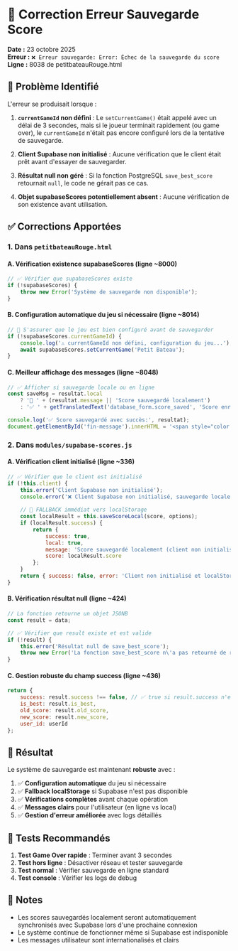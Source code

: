 # 🔧 Correction Erreur Sauvegarde Score

**Date :** 23 octobre 2025  
**Erreur :** `❌ Erreur sauvegarde: Error: Échec de la sauvegarde du score`  
**Ligne :** 8038 de petitbateauRouge.html

## 🐛 Problème Identifié

L'erreur se produisait lorsque :

1. **`currentGameId` non défini** : Le `setCurrentGame()` était appelé avec un délai de 3 secondes, mais si le joueur terminait rapidement (ou game over), le `currentGameId` n'était pas encore configuré lors de la tentative de sauvegarde.

2. **Client Supabase non initialisé** : Aucune vérification que le client était prêt avant d'essayer de sauvegarder.

3. **Résultat null non géré** : Si la fonction PostgreSQL `save_best_score` retournait `null`, le code ne gérait pas ce cas.

4. **Objet supabaseScores potentiellement absent** : Aucune vérification de son existence avant utilisation.

## ✅ Corrections Apportées

### 1. Dans `petitbateauRouge.html`

#### A. Vérification existence supabaseScores (ligne ~8000)
```javascript
// ✅ Vérifier que supabaseScores existe
if (!supabaseScores) {
    throw new Error('Système de sauvegarde non disponible');
}
```

#### B. Configuration automatique du jeu si nécessaire (ligne ~8014)
```javascript
// 🔧 S'assurer que le jeu est bien configuré avant de sauvegarder
if (!supabaseScores.currentGameId) {
    console.log('⚠️ currentGameId non défini, configuration du jeu...');
    await supabaseScores.setCurrentGame('Petit Bateau');
}
```

#### C. Meilleur affichage des messages (ligne ~8048)
```javascript
// ✅ Afficher si sauvegarde locale ou en ligne
const saveMsg = resultat.local 
    ? '💾 ' + (resultat.message || 'Score sauvegardé localement')
    : '✅ ' + getTranslatedText('database_form.score_saved', 'Score enregistré !');

console.log('✅ Score sauvegardé avec succès:', resultat);
document.getElementById('fin-message').innerHTML = '<span style="color: #10b981;">' + saveMsg + '</span>';
```

### 2. Dans `modules/supabase-scores.js`

#### A. Vérification client initialisé (ligne ~336)
```javascript
// ✅ Vérifier que le client est initialisé
if (!this.client) {
    this.error('Client Supabase non initialisé');
    console.error('❌ Client Supabase non initialisé, sauvegarde locale...');
    
    // 💾 FALLBACK immédiat vers localStorage
    const localResult = this.saveScoreLocal(score, options);
    if (localResult.success) {
        return {
            success: true,
            local: true,
            message: 'Score sauvegardé localement (client non initialisé)',
            score: localResult.score
        };
    }
    return { success: false, error: 'Client non initialisé et localStorage échoué' };
}
```

#### B. Vérification résultat null (ligne ~424)
```javascript
// La fonction retourne un objet JSONB
const result = data;

// ✅ Vérifier que result existe et est valide
if (!result) {
    this.error('Résultat null de save_best_score');
    throw new Error('La fonction save_best_score n\'a pas retourné de résultat');
}
```

#### C. Gestion robuste du champ success (ligne ~436)
```javascript
return {
    success: result.success !== false, // ✅ true si result.success n'est pas explicitement false
    is_best: result.is_best,
    old_score: result.old_score,
    new_score: result.new_score,
    user_id: userId
};
```

## 🎯 Résultat

Le système de sauvegarde est maintenant **robuste** avec :

1. ✅ **Configuration automatique** du jeu si nécessaire
2. ✅ **Fallback localStorage** si Supabase n'est pas disponible
3. ✅ **Vérifications complètes** avant chaque opération
4. ✅ **Messages clairs** pour l'utilisateur (en ligne vs local)
5. ✅ **Gestion d'erreur améliorée** avec logs détaillés

## 🧪 Tests Recommandés

1. **Test Game Over rapide** : Terminer avant 3 secondes
2. **Test hors ligne** : Désactiver réseau et tester sauvegarde
3. **Test normal** : Vérifier sauvegarde en ligne standard
4. **Test console** : Vérifier les logs de debug

## 📝 Notes

- Les scores sauvegardés localement seront automatiquement synchronisés avec Supabase lors d'une prochaine connexion
- Le système continue de fonctionner même si Supabase est indisponible
- Les messages utilisateur sont internationalisés et clairs
